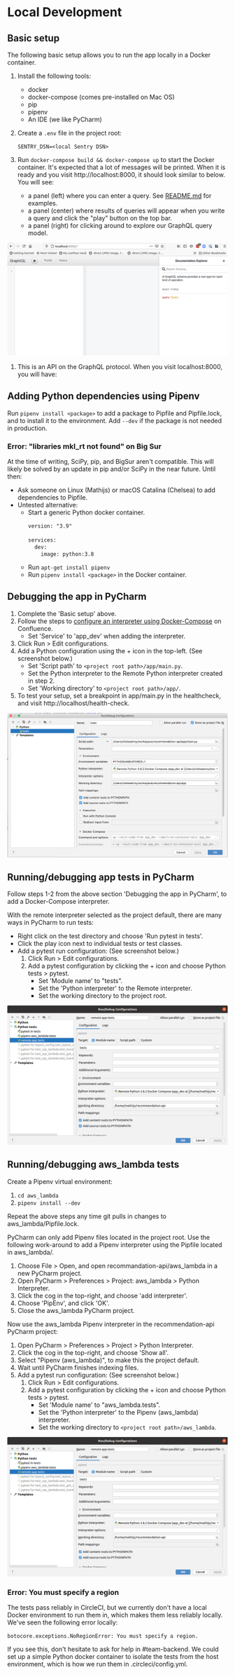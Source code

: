 # Local Development

## Basic setup
The following basic setup allows you to run the app locally in a Docker container.

1. Install the following tools:
    - docker
    - docker-compose (comes pre-installed on Mac OS)
    - pip
    - pipenv
    - An IDE (we like PyCharm)

2. Create a `.env` file in the project root:
    ```
    SENTRY_DSN=<local Sentry DSN>
    ```
3. Run `docker-compose build && docker-compose up` to start the Docker container. 
It's expected that a lot of messages will be printed. When it is ready and you visit http://localhost:8000, it should look similar to below.
You will see:
    - a panel (left) where you can enter a query. See [README.md](/README.md) for examples.
    - a panel (center) where results of queries will appear when you write a query and click the "play" button on the top bar.
    - a panel (right) for clicking around to explore our GraphQL query model.

![GraphQL playground](images/graphql_playground.png)


1. This is an API on the GraphQL protocol. When you visit localhost:8000, you will have:

## Adding Python dependencies using Pipenv
Run `pipenv install <package>` to add a package to Pipfile and Pipfile.lock,
and to install it to the environment. Add `--dev` if the package is not needed in production.

### Error: "libraries mkl_rt not found" on Big Sur
At the time of writing, SciPy, pip, and BigSur aren't compatible. This will likely be solved
by an update in pip and/or SciPy in the near future. Until then:

- Ask someone on Linux (Mathijs) or macOS Catalina (Chelsea) to add dependencies to Pipfile.
- Untested alternative:
   - Start a generic Python docker container.
       ```
       version: "3.9"
   
       services:
         dev:
           image: python:3.8
       ```
   - Run `apt-get install pipenv`
   - Run `pipenv install <package>` in the Docker container.

## Debugging the app in PyCharm 
1. Complete the 'Basic setup' above.
2. Follow the steps to
[configure an interpreter using Docker-Compose](https://getpocket.atlassian.net/wiki/spaces/PE/pages/1956937762/PyCharm+Interpreter+Setup#Docker-Compose)
on Confluence.
    - Set 'Service' to 'app_dev' when adding the interpreter.
3. Click Run > Edit configurations.
4. Add a Python configuration using the + icon in the top-left. (See screenshot below.)
    - Set 'Script path' to `<project root path>/app/main.py`.
    - Set the Python interpreter to the Remote Python interpreter created in step 2.
    - Set 'Working directory' to `<project root path>/app/`.
5. To test your setup, set a breakpoint in app/main.py in the healthcheck, and visit http://localhost/health-check.

![main configuration](images/main-configuration.png)

## Running/debugging app tests in PyCharm
Follow steps 1-2 from the above section 'Debugging the app in PyCharm', to add a Docker-Compose interpreter.

With the remote interpreter selected as the project default, there are many ways in PyCharm to run tests:
- Right click on the test directory and choose 'Run pytest in tests'.
- Click the play icon next to individual tests or test classes.
- Add a pytest run configuration: (See screenshot below.)
    1. Click Run > Edit configurations.
    2. Add a pytest configuration by clicking the + icon and choose Python tests > pytest.
        - Set 'Module name' to "tests".
        - Set the 'Python interpreter' to the Remote interpreter.
        - Set the working directory to the project root.

![pytest configuration](images/pytest-configuration.png)

## Running/debugging aws_lambda tests
Create a Pipenv virtual environment:
1. `cd aws_lambda`
2. `pipenv install --dev`

Repeat the above steps any time git pulls in changes to aws_lambda/Pipfile.lock.

PyCharm can only add Pipenv files located in the project root. Use the following work-around to add a Pipenv interpreter using the Pipfile located in aws_lambda/.

1. Choose File > Open, and open recommandation-api/aws_lambda in a new PyCharm project.
2. Open PyCharm > Preferences > Project: aws_lambda > Python Interpreter.
3. Click the cog in the top-right, and choose 'add interpreter'.
4. Choose 'PipEnv', and click 'OK'.
5. Close the aws_lambda PyCharm project.

Now use the aws_lambda Pipenv interpreter in the recommendation-api PyCharm project: 

1. Open PyCharm > Preferences > Project > Python Interpreter.
2. Click the cog in the top-right, and choose 'Show all'.
3. Select "Pipenv (aws_lambda)", to make this the project default.
4. Wait until PyCharm finishes indexing files.
5. Add a pytest run configuration: (See screenshot below.)
    1. Click Run > Edit configurations.
    2. Add a pytest configuration by clicking the + icon and choose Python tests > pytest.
        - Set 'Module name' to "aws_lambda.tests".
        - Set the 'Python interpreter' to the Pipenv (aws_lambda) interpreter.
        - Set the working directory to `<project root path>/aws_lambda`.

![aws_lambda pytest configuration](images/aws-lambda-pytest-configuration.png)

### Error: You must specify a region
The tests pass reliably in CircleCI, but we currently don't have a local Docker environment
to run them in, which makes them less reliably locally. We've seen the following error locally:
```
botocore.exceptions.NoRegionError: You must specify a region.
```
If you see this, don't hesitate to ask for help in #team-backend. We could set up a simple
Python docker container to isolate the tests from the host environment, which is how we run them in
.circleci/config.yml.
